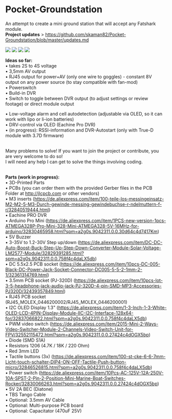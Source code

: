 # Pocket-Groundstation
An attempt to create a mini ground station that will accept any Fatshark module.</br> 
<strong>Project updates</strong> > https://github.com/skaman82/Pocket-Groundstation/blob/master/updates.md

<img src="http://k-h-h.de/labs/github/GS_concept.jpg"/>

<img src="https://raw.githubusercontent.com/skaman82/Pocket-Groundstation/master/Photos/IMG_20180714_121051_HDR.jpg"/>

<img src="https://raw.githubusercontent.com/skaman82/Pocket-Groundstation/master/Photos/IMG_20180714_202903_HDR.jpg"/>

<img src="http://k-h-h.de/labs/github/rig.jpg"/>

<b>Ideas so far:</b></br>
• takes 2S to 4S voltage</br>
• 3,5mm AV output</br>
• RJ45 output for power+AV (only one wire to goggles) - constant 8V output on any power source (to stay compatible with fan-mod)</br>
• Powerswitch</br>
• Build-in DVR</br>
• Switch to toggle between DVR output (to adjust settings or review footage) or direct module output</br>

• Low-voltage alarm and cell autodetection (adjustable via OLED, so it can work with lipo or li-ion batteries)</br>
• DRV-control via OLED (Eachine Pro DVR)</br>
• (in progress): RSSI-information and DVR-Autostart (only with True-D module with 3.7D firmware)</br>
</br>

Many problems to solve! If you want to join the project or contribute, you are very welcome to do so!</br>
I will need any help I can get to solve the things involving coding.</br></br>

<b>Parts (work in progress):</b></br>
• 3D-Printed Parts </br>
• PCBs (you can order them with the provided Gerber files in the PCB Folder at http://jlcpcb.com or other vendors) </br>
• M3 inserts (https://de.aliexpress.com/item/100-teile-los-messingeinsatz-M2-M2-5-M3-Durch-gewinde-messing-gewindebuchse-r-ndelmuttern-f-r/32840519444.html) </br>
• Eachine PRO DVR </br>
• Arduino Pro Mini (https://de.aliexpress.com/item/1PCS-new-version-1pcs-ATMEGA328P-Pro-Mini-328-Mini-ATMEGA328-5V-16MHz-for-arduino/32830465958.html?spm=a2g0s.9042311.0.0.30d64c4d7417Km)</br>
• 5V Buzzer</br>
• 3-35V to 1.2-30V Step up/down (https://de.aliexpress.com/item/DC-DC-Auto-Boost-Buck-Step-Up-Step-Down-Converter-Module-Solar-Voltage-LM2577-Module/32829391285.html?spm=a2g0s.9042311.0.0.758f4c4daLX5db)</br>
• DC 5.5x2.5 PCB socket (https://de.aliexpress.com/item/10pcs-DC-005-Black-DC-Power-Jack-Socket-Connector-DC005-5-5-2-1mm-2-1/32361314769.html)</br>
• 3.5mm PCB socket (PJ-320D) (https://de.aliexpress.com/item/10pcs-lot-3-5-headphone-jack-audio-jack-PJ-320D-4-pin-SMD-MP3-Accessories-PJ320D/32439357849.html)</br>
• RJ45 PCB socket (RJ45_MOLEX_0446200002/RJ45_MOLEX_0446200001)</br>
• I2C OLED Display 1.3" (https://de.aliexpress.com/item/1-3-Inch-1-3-White-OLED-LCD-4PIN-Display-Module-IIC-I2C-Interface-128x64-for/32837066822.html?spm=a2g0s.9042311.0.0.758f4c4daLX5db)</br>
• PWM video switch (https://de.aliexpress.com/item/2015-Mini-2-Ways-Video-Switcher-Module-2-Channels-Video-Switch-Unit-for-FPV/32552115472.html?spm=a2g0s.9042311.0.0.27424c4dOGX5bp)</br>
• Diode (SMD S1A)</br>
• Resistors 1206 (4.7K / 18K / 220 Ohm)</br>
• Red 3mm LED</br>
• Tactile buttons (3x) (https://de.aliexpress.com/item/100-st-cke-6-6-7mm-Licht-touch-schalter-DIP4-ON-OFF-Tactile-Push-button-micro/32846526815.html?spm=a2g0s.9042311.0.0.758f4c4daLX5db)</br>
• Power switch (https://de.aliexpress.com/item/10Pcs-AC-125V-12A-250V-10A-SPST-2-Pin-2-Position-Mini-Marine-Boat-Switches-Rocker/32830066263.html?spm=a2g0s.9042311.0.0.27424c4dOGX5bp)</br>
• 5V 2A BEC (Diatone)</br>
• TBS Tango Cable </br>
• Optional: 3.5mm AV Cable</br>
• Optional: Multi-purpose PCB board</br>
• Optional: Capacitator (470uF 25V)</br>



